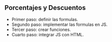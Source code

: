 ## Porcentajes y Descuentos

- Primer paso: definir las formulas.
- Segundo paso: implementar las formulas en JS.
- Tercer paso: crear funciones.
- Cuarto paso: integrar JS con HTML.